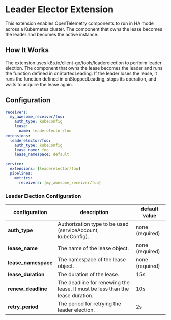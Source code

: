 # Leader Elector Extension

This extension enables OpenTelemetry components to run in HA mode across a Kubernetes cluster. The component that owns the lease becomes the leader and becomes the active instance.
## How It Works

The extension uses k8s.io/client-go/tools/leaderelection to perform leader election. The component that owns the lease becomes the leader and runs the function defined in onStartedLeading. If the leader loses the lease, it runs the function defined in onStoppedLeading, stops its operation, and waits to acquire the lease again.
## Configuration

```yaml
receivers:
  my_awesome_receiver/foo:
    auth_type: kubeConfig
    lease:
      name: leaderelector/foo
extensions:
  leaderelector/foo:
    auth_type: kubeConfig
    lease_name: foo
    lease_namespace: default

service:
  extensions: [leaderelector/foo]
  pipelines:
    metrics:
      receivers: [my_awesome_receiver/foo]
```

### Leader Election Configuration
| configuration       | description                                                                   | default value   |
|---------------------|-------------------------------------------------------------------------------|-----------------|
| **auth_type**       | Authorization type to be used (serviceAccount, kubeConfig).                   | none (required) |
| **lease_name**      | The name of the lease object.                                                 | none (required) |
| **lease_namespace** | The namespace of the lease object.                                            | none (required) |
| **lease_duration**  | The duration of the lease.                                                    | 15s             |
| **renew_deadline**  | The deadline for renewing the lease. It must be less than the lease duration. | 10s             |
| **retry_period**    | The period for retrying the leader election.                                  | 2s              |

